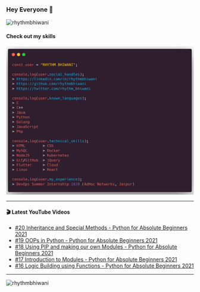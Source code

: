 ### Hey Everyone 👋

<p align="left"><img src="https://komarev.com/ghpvc/?username=rhythmbhiwani" alt="rhythmbhiwani" /></p>

#### Check out my skills

![GitHub Profile](https://github.com/rhythmbhiwani/rhythmbhiwani/blob/master/user_profile.png)

---

#### 🎬 Latest YouTube Videos
<!-- YOUTUBE:START -->
- [#20 Inheritance and Special Methods - Python for Absolute Beginners 2021](https://www.youtube.com/watch?v=8eANXHOOr_I)
- [#19 OOPs in Python - Python for Absolute Beginners 2021](https://www.youtube.com/watch?v=7o37l-BLUR4)
- [#18 Using PIP and making our own Modules - Python for Absolute Beginners 2021](https://www.youtube.com/watch?v=iGNBxekvwl8)
- [#17 Introduction to Modules - Python for Absolute Beginners 2021](https://www.youtube.com/watch?v=hEzmwLfcEQU)
- [#16 Logic Building using Functions - Python for Absolute Beginners 2021](https://www.youtube.com/watch?v=6dIve-z5vp0)
<!-- YOUTUBE:END -->

---

<p align="left"><img src="https://github-readme-stats.vercel.app/api?username=rhythmbhiwani&show_icons=true&hide_border=true&count_private=true" alt="rhythmbhiwani" /></p>
